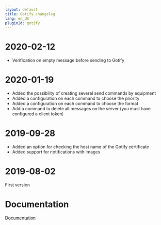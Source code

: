 ```yaml
---
layout: default
title: Gotify changelog
lang: en_US
pluginId: gotify
---
```


# 2020-02-12

- Verification on empty message before sending to Gotify

# 2020-01-19

- Added the possibility of creating several send commands by equipment
- Added a configuration on each command to choose the priority
- Added a configuration on each command to choose the format
- Add a command to delete all messages on the server (you must have configured a client token)

# 2019-09-28

- Added an option for checking the host name of the Gotify certificate
- Added support for notifications with images

# 2019-08-02

First version

# Documentation

[Documentation]({{site.baseurl}}/{{page.pluginId}}/{{page.lang}})